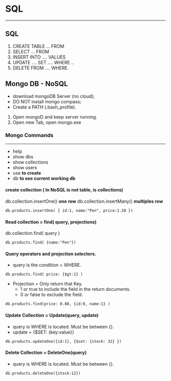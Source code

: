 # SQL
--------

## SQL
1. CREATE TABLE ... FROM
2. SELECT ... FROM
3. INSERT INTO .... VALUES
4. UPDATE .... SET .... WHERE ..
5. DELETE FROM .... WHERE.

## Mongo DB - NoSQL

- download mongoDB Server (no cloud);
- DO NOT install mongo compass;
- Create a PATH (.bash_profile).

1. Open mongoD and keep server running.
2. Open new Tab, open mongo.exe



### Mongo Commands
--------------

* help
* show dbs
* show collections
* show users
* use __to create__
* db __to see current working db__



#### create collection ( In NoSQL is not table, is collections)

db.collection.insertOne()   __one row__
db.collection.insertMany()  __multiples row__


```
db.products.insertOne( { id:1, name:"Pen", price:1.20 })

```

#### Read collection = find( query, projections)

db.collection.find( query )   

```
db.products.find( {name:"Pen"})

```

#### Query operators and  projection selectors.

  * query is the condition = WHERE.

```
db.products.find( price: {$gt:1} )

```

* Projection = Only return that Key.
  * 1 or true to include the field in the return documents.
  * 0 or false to exclude the field.

```
db.products.find(price: 0.80, {id:0, name:1} )

```

#### Update Collection = Update(query, update)

- query is WHERE is located. Must be between {}.
- update = {$SET: {key:value}}

```
db.products.updateOne({id:1}, {$set: {stock: 32} })

```


#### Delete Collection = DeleteOne(query)

- query is WHERE is located. Must be between {}.

```
db.products.deleteOne({stock:12}) 

```
